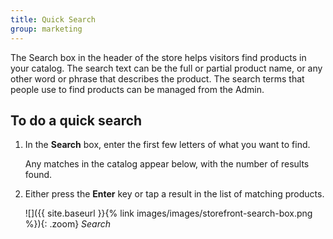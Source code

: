 ```yaml
---
title: Quick Search
group: marketing
---
```


The Search box in the header of the store helps visitors find products in your catalog. The search text can be the full or partial product name, or any other word or phrase that describes the product. The search terms that people use to find products can be managed from the Admin.

## To do a quick search

1. In the **Search** box, enter the first few letters of what you want to find.

    Any matches in the catalog appear below, with the number of results found.

1. Either press the **Enter** key or tap a result in the list of matching products.

    ![]({{ site.baseurl }}{% link images/images/storefront-search-box.png %}){: .zoom}
    *Search*
